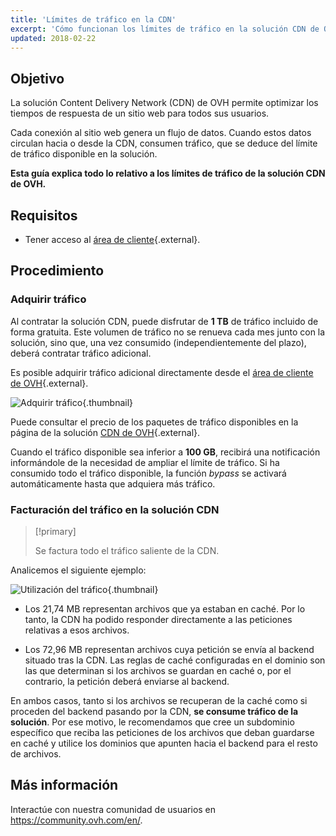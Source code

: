 ```yaml
---
title: 'Límites de tráfico en la CDN'
excerpt: 'Cómo funcionan los límites de tráfico en la solución CDN de OVH'
updated: 2018-02-22
---
```


## Objetivo

La solución Content Delivery Network (CDN) de OVH permite optimizar los tiempos de respuesta de un sitio web para todos sus usuarios. 

Cada conexión al sitio web genera un flujo de datos. Cuando estos datos circulan hacia o desde la CDN, consumen tráfico, que se deduce del límite de tráfico disponible en la solución.

**Esta guía explica todo lo relativo a los límites de tráfico de la solución CDN de OVH.**

## Requisitos

- Tener acceso al [área de cliente](/links/manager){.external}.

## Procedimiento

### Adquirir tráfico

Al contratar la solución CDN, puede disfrutar de **1 TB** de tráfico incluido de forma gratuita. Este volumen de tráfico no se renueva cada mes junto con la solución, sino que, una vez consumido (independientemente del plazo), deberá contratar tráfico adicional.

Es posible adquirir tráfico adicional directamente desde el [área de cliente de OVH](/links/manager){.external}.

![Adquirir tráfico](images/add_quota.png){.thumbnail}

Puede consultar el precio de los paquetes de tráfico disponibles en la página de la solución [CDN de OVH](https://www.ovh.es/cdn/infrastructure/){.external}.

Cuando el tráfico disponible sea inferior a **100 GB**, recibirá una notificación informándole de la necesidad de ampliar el límite de tráfico. Si ha consumido todo el tráfico disponible, la función *bypass* se activará automáticamente hasta que adquiera más tráfico.

### Facturación del tráfico en la solución CDN

> [!primary]
>
> Se factura todo el tráfico saliente de la CDN.  
>

Analicemos el siguiente ejemplo:

![Utilización del tráfico](images/quota_used.png){.thumbnail}

- Los 21,74 MB representan archivos que ya estaban en caché. Por lo tanto, la CDN ha podido responder directamente a las peticiones relativas a esos archivos.

- Los 72,96 MB representan archivos cuya petición se envía al backend situado tras la CDN. Las reglas de caché configuradas en el dominio son las que determinan si los archivos se guardan en caché o, por el contrario, la petición deberá enviarse al backend.

En ambos casos, tanto si los archivos se recuperan de la caché como si proceden del backend pasando por la CDN, **se consume tráfico de la solución**. Por ese motivo, le recomendamos que cree un subdominio específico que reciba las peticiones de los archivos que deban guardarse en caché y utilice los dominios que apunten hacia el backend para el resto de archivos.

## Más información

Interactúe con nuestra comunidad de usuarios en <https://community.ovh.com/en/>.